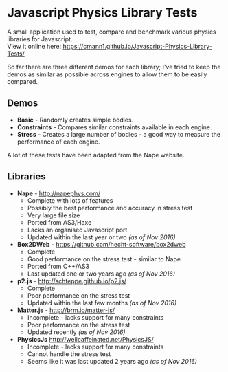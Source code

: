 # Javascript Physics Library Tests

A small application used to test, compare and benchmark various physics libraries for Javascript.  
View it online here: https://cmann1.github.io/Javascript-Physics-Library-Tests/

So far there are three different demos for each library;
I've tried to keep the demos as similar as possible across engines to allow them to be easily compared.

## Demos
- **Basic** - Randomly creates simple bodies.
- **Constraints** - Compares similar constraints available in each engine.
- **Stress** - Creates a large number of bodies - a good way to measure the performance of each engine.

A lot of these tests have been adapted from the Nape website.

## Libraries
- **Nape** - http://napephys.com/
  - Complete with lots of features
  - Possibly the best performance and accuracy in stress test
  - Very large file size
  - Ported from AS3/Haxe
  - Lacks an organised Javascript port
  - Updated within the last year or two _(as of Nov 2016)_
- **Box2DWeb** - https://github.com/hecht-software/box2dweb
  - Complete
  - Good performance on the stress test - similar to Nape
  - Ported from C++/AS3
  - Last updated one or two years ago _(as of Nov 2016)_
- **p2.js** - http://schteppe.github.io/p2.js/
  - Complete
  - Poor performance on the stress test
  - Updated within the last few months _(as of Nov 2016)_
- **Matter.js** - http://brm.io/matter-js/
  - Incomplete - lacks support for many constraints
  - Poor performance on the stress test
  - Updated recently _(as of Nov 2016)_
- **PhysicsJs** http://wellcaffeinated.net/PhysicsJS/
  - Incomplete - lacks support for many constraints
  - Cannot handle the stress test
  - Seems like it was last updated 2 years ago _(as of Nov 2016)_
